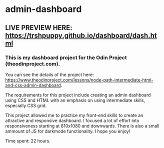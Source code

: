 # admin-dashboard

## LIVE PREVIEW HERE: https://trshpuppy.github.io/dashboard/dash.html
### This is my dashboard project for the Odin Project (theodinproject.com).
You can see the details of the project here: https://www.theodinproject.com/lessons/node-path-intermediate-html-and-css-admin-dashboard.

The requirements for this project include creating an admin dashboard using CSS and HTML with an emphasis on using intermediate skills, especially CSS grid.

This project allowed me to practice my front-end skills to create an attractive and responsive dashboard. I focused a lot of effort into responsiveness starting at 810x1080 and downwards. There is also a small ammount of JS for darkmode functionality. I hope you enjoy!

Time spent: 22 hours.
